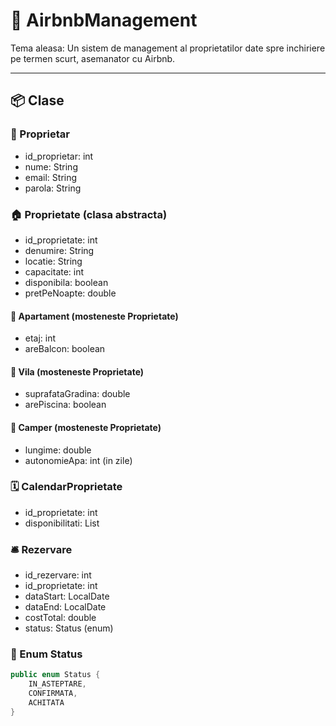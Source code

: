 # 🏡 AirbnbManagement

Tema aleasa: Un sistem de management al proprietatilor date spre inchiriere pe termen scurt, asemanator cu Airbnb.

---

## 📦 Clase

### 👤 Proprietar
- id_proprietar: int  
- nume: String  
- email: String  
- parola: String  

### 🏠 Proprietate (clasa abstracta)
- id_proprietate: int  
- denumire: String  
- locatie: String  
- capacitate: int  
- disponibila: boolean  
- pretPeNoapte: double  

#### 🏢 Apartament (mosteneste Proprietate)
- etaj: int  
- areBalcon: boolean  

#### 🏡 Vila (mosteneste Proprietate)
- suprafataGradina: double  
- arePiscina: boolean  

#### 🚐 Camper (mosteneste Proprietate)
- lungime: double  
- autonomieApa: int (in zile)

### 🗓️ CalendarProprietate
- id_proprietate: int  
- disponibilitati: List<LocalDate>

### 🛎️ Rezervare
- id_rezervare: int  
- id_proprietate: int  
- dataStart: LocalDate  
- dataEnd: LocalDate  
- costTotal: double  
- status: Status (enum)

### 🧾 Enum Status

```java
public enum Status {
    IN_ASTEPTARE,
    CONFIRMATA,
    ACHITATA
}
